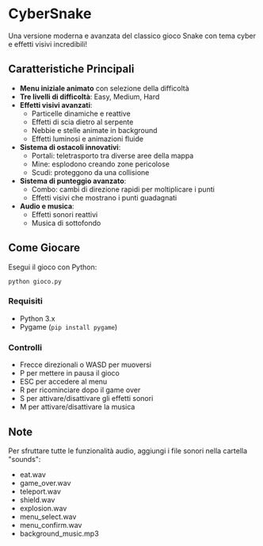 # CyberSnake

Una versione moderna e avanzata del classico gioco Snake con tema cyber e effetti visivi incredibili!

## Caratteristiche Principali
- **Menu iniziale animato** con selezione della difficoltà
- **Tre livelli di difficoltà**: Easy, Medium, Hard
- **Effetti visivi avanzati**:
  - Particelle dinamiche e reattive
  - Effetti di scia dietro al serpente
  - Nebbie e stelle animate in background
  - Effetti luminosi e animazioni fluide
- **Sistema di ostacoli innovativi**:
  - Portali: teletrasporto tra diverse aree della mappa
  - Mine: esplodono creando zone pericolose
  - Scudi: proteggono da una collisione
- **Sistema di punteggio avanzato**:
  - Combo: cambi di direzione rapidi per moltiplicare i punti
  - Effetti visivi che mostrano i punti guadagnati
- **Audio e musica**:
  - Effetti sonori reattivi
  - Musica di sottofondo

## Come Giocare
Esegui il gioco con Python:
```
python gioco.py
```

### Requisiti
- Python 3.x
- Pygame (`pip install pygame`)

### Controlli
- Frecce direzionali o WASD per muoversi
- P per mettere in pausa il gioco
- ESC per accedere al menu
- R per ricominciare dopo il game over
- S per attivare/disattivare gli effetti sonori
- M per attivare/disattivare la musica

## Note
Per sfruttare tutte le funzionalità audio, aggiungi i file sonori nella cartella "sounds":
- eat.wav
- game_over.wav
- teleport.wav
- shield.wav
- explosion.wav
- menu_select.wav
- menu_confirm.wav
- background_music.mp3 